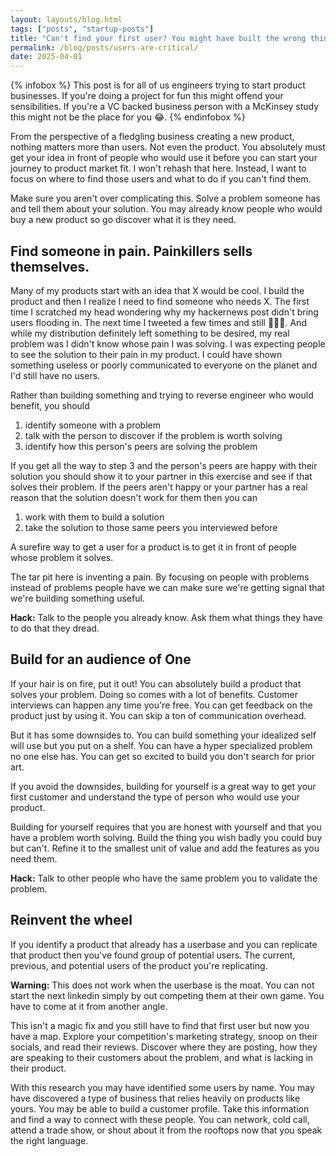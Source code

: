 ```yaml
---
layout: layouts/blog.html
tags: ["posts", "startup-posts"]
title: "Can't find your first user? You might have built the wrong thing."
permalink: /blog/posts/users-are-critical/
date: 2025-04-01
---
```


{% infobox %}
This post is for all of us engineers trying to start product businesses. If you're doing a project for fun this might offend your sensibilities. If you're a VC backed business person with a McKinsey study this might not be the place for you 😂.
{% endinfobox %}

From the perspective of a fledgling business creating a new product, nothing matters more than users. Not even the product. You absolutely must get your idea in front of people who would use it before you can start your journey to product market fit. I won't rehash that here. Instead, I want to focus on where to find those users and what to do if you can't find them.

Make sure you aren't over complicating this. Solve a problem someone has and tell them about your solution. You may already know people who would buy a new product so go discover what it is they need.


## Find someone in pain. Painkillers sells themselves.

Many of my products start with an idea that X would be cool. I build the product and then I realize I need to find someone who needs X. The first time I scratched my head wondering why my hackernews post didn't bring users flooding in. The next time I tweeted a few times and still 🦗🦗🦗. And while my distribution definitely left something to be desired, my real problem was I didn't know whose pain I was solving. I was expecting people to see the solution to their pain in my product. I could have shown something useless or poorly communicated to everyone on the planet and I'd still have no users.

Rather than building something and trying to reverse engineer who would benefit, you should 

1. identify someone with a problem
2. talk with the person to discover if the problem is worth solving
3. identify how this person's peers are solving the problem

If you get all the way to step 3 and the person's peers are happy with their solution you should show it to your partner in this exercise and see if that solves their problem. If the peers aren't happy or your partner has a real reason that the solution doesn't work for them then you can 

1. work with them to build a solution
2. take the solution to those same peers you interviewed before

A surefire way to get a user for a product is to get it in front of people whose problem it solves. 

The tar pit here is inventing a pain. By focusing on people with problems instead of problems people have we can make sure we're getting signal that we're building something useful. 

**Hack:** Talk to the people you already know. Ask them what things they have to do that they dread.

## Build for an audience of One

If your hair is on fire, put it out! You can absolutely build a product that solves your problem. Doing so comes with a lot of benefits. Customer interviews can happen any time you're free. You can get feedback on the product just by using it. You can skip a ton of communication overhead.

But it has some downsides to. You can build something your idealized self will use but you put on a shelf. You can have a hyper specialized problem no one else has. You can get so excited to build you don't search for prior art.

If you avoid the downsides, building for yourself is a great way to get your first customer and understand the type of person who would use your product.

Building for yourself requires that you are honest with yourself and that you have a problem worth solving. Build the thing you wish badly you could buy but can't. Refine it to the smallest unit of value and add the features as you need them.

**Hack:** Talk to other people who have the same problem you to validate the problem.

## Reinvent the wheel

If you identify a product that already has a userbase and you can replicate that product then you've found group of potential users. The current, previous, and potential users of the product you're replicating.

**Warning:** This does not work when the userbase is the moat. You can not start the next linkedin simply by out competing them at their own game. You have to come at it from another angle.

This isn't a magic fix and you still have to find that first user but now you have a map. Explore your competition's marketing strategy, snoop on their socials, and read their reviews. Discover where they are posting, how they are speaking to their customers about the problem, and what is lacking in their product.

With this research you may have identified some users by name. You may have discovered a type of business that relies heavily on products like yours. You may be able to build a customer profile. Take this information and find a way to connect with these people. You can network, cold call, attend a trade show, or shout about it from the rooftops now that you speak the right language.
